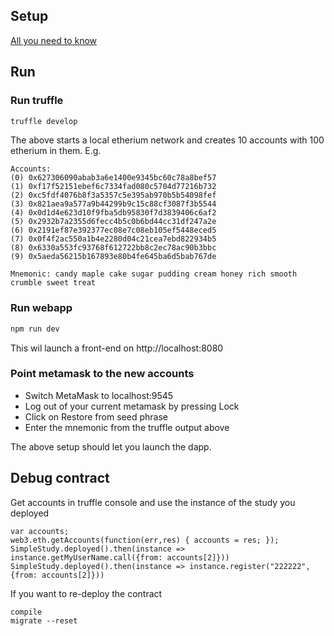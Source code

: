 ## Setup
[All you need to know](http://truffleframework.com/boxes/webpack)

## Run

### Run truffle
```bash
truffle develop
```
The above starts a local etherium network and creates 10 accounts with 100 etherium in them. E.g.

```
Accounts:
(0) 0x627306090abab3a6e1400e9345bc60c78a8bef57
(1) 0xf17f52151ebef6c7334fad080c5704d77216b732
(2) 0xc5fdf4076b8f3a5357c5e395ab970b5b54098fef
(3) 0x821aea9a577a9b44299b9c15c88cf3087f3b5544
(4) 0x0d1d4e623d10f9fba5db95830f7d3839406c6af2
(5) 0x2932b7a2355d6fecc4b5c0b6bd44cc31df247a2e
(6) 0x2191ef87e392377ec08e7c08eb105ef5448eced5
(7) 0x0f4f2ac550a1b4e2280d04c21cea7ebd822934b5
(8) 0x6330a553fc93768f612722bb8c2ec78ac90b3bbc
(9) 0x5aeda56215b167893e80b4fe645ba6d5bab767de

Mnemonic: candy maple cake sugar pudding cream honey rich smooth crumble sweet treat
```

### Run webapp
```bash
npm run dev
```
This wil launch a front-end on http://localhost:8080

### Point metamask to the new accounts
* Switch MetaMask to localhost:9545
* Log out of your current metamask by pressing Lock
* Click on Restore from seed phrase
* Enter the mnemonic from the truffle output above

The above setup should let you launch the dapp.

## Debug contract
Get accounts in truffle console and use the instance of the study you deployed
```
var accounts;
web3.eth.getAccounts(function(err,res) { accounts = res; });
SimpleStudy.deployed().then(instance => instance.getMyUserName.call({from: accounts[2]}))
SimpleStudy.deployed().then(instance => instance.register("222222", {from: accounts[2]}))
```

If you want to re-deploy the contract
```
compile
migrate --reset
```
